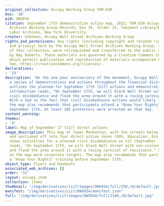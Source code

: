 ```yaml
---
original_collection: Occupy Working Group TAM.630
box: '36'
pid: OWS034
citation: September 17th demonstration action map, 2012; TAM.630 Occupy Wall Street
  Archives Working Group Records; box 36, folder 15; Tamiment Library/Robert F. Wagner
  Labor Archives, New York University
creator: Unknown; Occupy Wall Street Archives Working Group
rights_and_permisisons: Any rights (including copyright and related rights to publicity
  and privacy) held by the Occupy Wall Street Archives Working Group, the creator
  of this collection, were relinquished and transferred to the public domain in 2013
  by Amy Roberts. These materials are governed by a Creative Commons CC0 license,
  which permits publication and reproduction of materials accompanied by full attribution.
  See, https://creativecommons.org/licenses/.
declarations:
- '23'
description: 'On the one-year anniversary of the movement, Occupy Wall Street held
  a series of demonstrations and actions throughout the financial district. This map
  outlines the planned-for September 17th (S17) actions and demonstration zones. An
  introduction reads, "On September 17th, we will block Wall Street with non-violent
  civil disobedience and flood the area around it with a roving carnival of resistance."
  With a nod to the fact that civil disobedience actions would likely lead to arrests,
  the map also recommends that participants attend a "Know Your Rights" training before
  September 17th. At least 185 protestors were arrested on that day. '
content_warning:
themes:
- '4'
label: Map of September 17 (S17) direct actions
image_description: This map of lower Manhattan, with the streets below Fulton highlighted
  and sectioned off into four direct action zones (99%, Education, Eco, and Debt),
  shows activities for a planned civil disobedience on S17 (September 17th). An introduction
  reads, "On September 17th, we will block Wall Street with non-violent civil disobedience,
  and flood the area around it with a roving carnival of resistance." Small circles
  on the map mark corporate targets. The map also recommends that participants attend
  a "Know Your Rights" training before September 17th.
object_type: Flyers and Handouts
associated_web_archives: []
order: '33'
layout: occupy_item
collection: items
thumbnail: "/img/derivatives/iiif/images/OWS034/full/250,/0/default.jpg"
manifest: "/img/derivatives/iiif/OWS034/manifest.json"
full: "/img/derivatives/iiif/images/OWS034/full/1140,/0/default.jpg"
---
```

